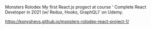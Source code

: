 Monsters Rolodex
My first React.js progect at course '
Complete React Developer in 2021 (w/ Redux, Hooks, GraphQL)' on Udemy.

https://konyshevs.github.io/monsters-rolodex-react-project-1/
